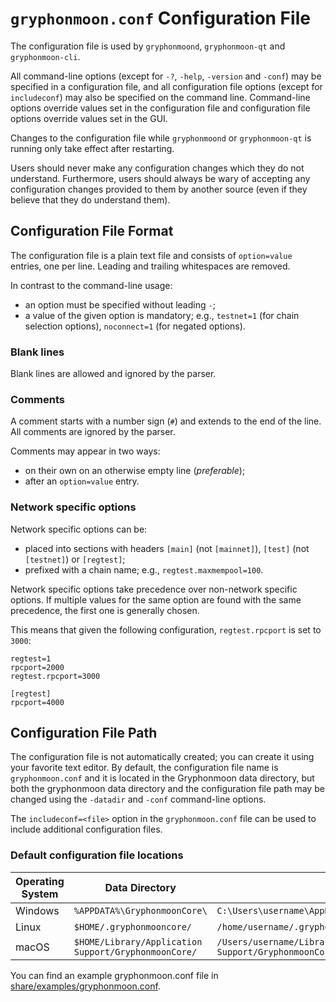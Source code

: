 # `gryphonmoon.conf` Configuration File

The configuration file is used by `gryphonmoond`, `gryphonmoon-qt` and `gryphonmoon-cli`.

All command-line options (except for `-?`, `-help`, `-version` and `-conf`) may be specified in a configuration file, and all configuration file options (except for `includeconf`) may also be specified on the command line. Command-line options override values set in the configuration file and configuration file options override values set in the GUI.

Changes to the configuration file while `gryphonmoond` or `gryphonmoon-qt` is running only take effect after restarting.

Users should never make any configuration changes which they do not understand. Furthermore, users should always be wary of accepting any configuration changes provided to them by another source (even if they believe that they do understand them).

## Configuration File Format

The configuration file is a plain text file and consists of `option=value` entries, one per line. Leading and trailing whitespaces are removed.

In contrast to the command-line usage:
- an option must be specified without leading `-`;
- a value of the given option is mandatory; e.g., `testnet=1` (for chain selection options), `noconnect=1` (for negated options).

### Blank lines

Blank lines are allowed and ignored by the parser.

### Comments

A comment starts with a number sign (`#`) and extends to the end of the line. All comments are ignored by the parser.

Comments may appear in two ways:
- on their own on an otherwise empty line (_preferable_);
- after an `option=value` entry.

### Network specific options

Network specific options can be:
- placed into sections with headers `[main]` (not `[mainnet]`), `[test]` (not `[testnet]`) or `[regtest]`;
- prefixed with a chain name; e.g., `regtest.maxmempool=100`.

Network specific options take precedence over non-network specific options.
If multiple values for the same option are found with the same precedence, the
first one is generally chosen.

This means that given the following configuration, `regtest.rpcport` is set to `3000`:

```
regtest=1
rpcport=2000
regtest.rpcport=3000

[regtest]
rpcport=4000
```

## Configuration File Path

The configuration file is not automatically created; you can create it using your favorite text editor. By default, the configuration file name is `gryphonmoon.conf` and it is located in the Gryphonmoon data directory, but both the gryphonmoon data directory and the configuration file path may be changed using the `-datadir` and `-conf` command-line options.

The `includeconf=<file>` option in the `gryphonmoon.conf` file can be used to include additional configuration files.

### Default configuration file locations

Operating System | Data Directory | Example Path
-- | -- | --
Windows | `%APPDATA%\GryphonmoonCore\` | `C:\Users\username\AppData\Roaming\GryphonmoonCore\gryphonmoon.conf`
Linux | `$HOME/.gryphonmooncore/` | `/home/username/.gryphonmooncore/gryphonmoon.conf`
macOS | `$HOME/Library/Application Support/GryphonmoonCore/` | `/Users/username/Library/Application Support/GryphonmoonCore/gryphonmoon.conf`

You can find an example gryphonmoon.conf file in [share/examples/gryphonmoon.conf](../share/examples/gryphonmoon.conf).
